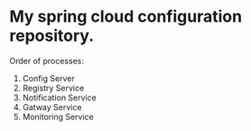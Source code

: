 # My spring cloud configuration repository.

Order of processes:

1. Config Server
2. Registry Service
3. Notification Service
4. Gatway Service
5. Monitoring Service
